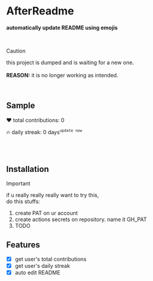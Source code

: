 # AfterReadme

**automatically update README using emojis**

<br>

> [!CAUTION]
> this project is dumped and is waiting for a new one. <br><br>
**REASON:** it is no longer working as intended.

<br>

## Sample

❤️ total contributions: 0

🔥 daily streak: 0 days<sup>`update now`</sup>

<br>

<br>

## Installation
> [!IMPORTANT]
> if u really really really want to try this, <br> do this stuffs:
> 1. create PAT on ur account <br>
> 2. create actions secrets on repository. name it GH_PAT
> 3. TODO

## Features

- [x] get user's total contributions
- [x] get user's daily streak
- [x] auto edit README
